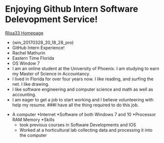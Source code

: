 # **Enjoying Github Intern Software Delevopment Service!**
[Rlisa33 Homepage](https://github.com/Rlisa33/Rlisa33.github.io)
- (win_20170328_20_18_28_pro)
- GitHub Intern Experience!
- Rachel Mathurin
- Eastern Time Florida
- OS Window 7
- I am an online student at the University of Phoenix. I am studying to earn my Master of Science in Accountancy. 
- I lived in Florida for over four years now. I like reading, and surfing the net. I like drawing. 
- I like software engineering and computer science and math as well as accounting.
- I am eager to get a job to start working and I believe volunteering with help my resume.
 ###I have all the thing required to do this job.
 * A computer
    *Internet
    *Software of both Windows 7 and 10
    *Processor RAM Memory 
 *Skills 
    * took previous courses in Software Developments and IOS
    * Worked at a horticultural lab collecting data and processing it into the computer

